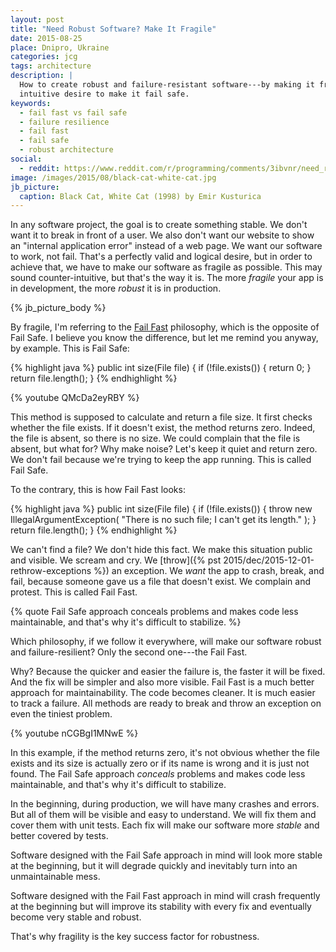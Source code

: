 ```yaml
---
layout: post
title: "Need Robust Software? Make It Fragile"
date: 2015-08-25
place: Dnipro, Ukraine
categories: jcg
tags: architecture
description: |
  How to create robust and failure-resistant software---by making it fragile and fail fast, despite
  intuitive desire to make it fail safe.
keywords:
  - fail fast vs fail safe
  - failure resilience
  - fail fast
  - fail safe
  - robust architecture
social:
  - reddit: https://www.reddit.com/r/programming/comments/3ibvnr/need_robust_software_make_it_fragile/
image: /images/2015/08/black-cat-white-cat.jpg
jb_picture:
  caption: Black Cat, White Cat (1998) by Emir Kusturica
---
```


In any software project, the goal is to create something stable. We don't want it
to break in front of a user. We also don't want our website to show an
"internal application error" instead of a web page. We want our software
to work, not fail. That's a perfectly valid and logical desire,
but in order to achieve that, we have to make our software as fragile
as possible. This may sound counter-intuitive, but that's the way it is.
The more _fragile_ your app is in development, the more _robust_ it is
in production.

<!--more-->

{% jb_picture_body %}

By fragile, I'm referring to the [Fail Fast](http://martinfowler.com/ieeeSoftware/failFast.pdf)
philosophy, which is the opposite of
Fail Safe. I believe you know the difference, but let me remind you anyway,
by example. This is Fail Safe:

{% highlight java %}
public int size(File file) {
  if (!file.exists()) {
    return 0;
  }
  return file.length();
}
{% endhighlight %}

{% youtube QMcDa2eyRBY %}

This method is supposed to calculate and return a file size. It first checks
whether the file exists. If it doesn't exist, the method returns zero. Indeed,
the file is absent, so there is no size. We could complain that the file is
absent, but what for? Why make noise? Let's keep it quiet and return zero.
We don't fail because we're trying to keep the app running. This is called Fail Safe.

To the contrary, this is how Fail Fast looks:

{% highlight java %}
public int size(File file) {
  if (!file.exists()) {
    throw new IllegalArgumentException(
      "There is no such file; I can't get its length."
    );
  }
  return file.length();
}
{% endhighlight %}

We can't find a file? We don't hide this fact. We make this situation
public and visible. We scream and cry. We
[throw]({% pst 2015/dec/2015-12-01-rethrow-exceptions %}) an exception. We _want_ the
app to crash, break, and fail, because someone gave us a file that doesn't
exist. We complain and protest. This is called Fail Fast.

{% quote Fail Safe approach conceals problems and makes code less maintainable, and that's why it's difficult to stabilize. %}

Which philosophy, if we follow it everywhere, will make our software
robust and failure-resilient? Only the second one---the Fail Fast.

Why? Because the quicker and easier the failure is, the faster it will
be fixed. And the fix will be simpler and also more visible. Fail Fast
is a much better approach for maintainability. The code becomes cleaner.
It is much easier to track a failure. All methods are ready to break and throw
an exception on even the tiniest problem.

{% youtube nCGBgI1MNwE %}

In this example, if the method returns zero, it's not obvious
whether the file exists and its size is actually zero or if its name is wrong
and it is just not found. The Fail Safe approach _conceals_ problems and makes
code less maintainable, and that's why it's difficult to stabilize.

In the beginning, during production, we will have many crashes and errors. But
all of them will be visible and easy to understand. We will fix them and
cover them with unit tests. Each fix will make our software more _stable_
and better covered by tests.

Software designed with the Fail Safe approach in mind will look more stable
at the beginning, but it will degrade quickly and inevitably turn into
an unmaintainable mess.

Software designed with the Fail Fast approach in mind will crash frequently
at the beginning but will improve its stability with every fix and eventually
become very stable and robust.

That's why fragility is the key success factor for robustness.
